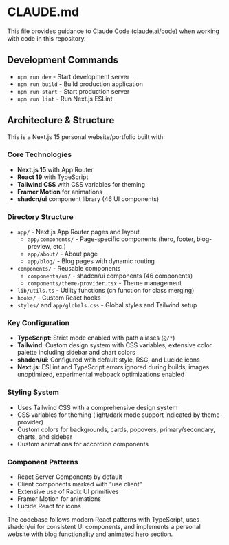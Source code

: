 # CLAUDE.md

This file provides guidance to Claude Code (claude.ai/code) when working with code in this repository.

## Development Commands

- `npm run dev` - Start development server
- `npm run build` - Build production application
- `npm run start` - Start production server
- `npm run lint` - Run Next.js ESLint

## Architecture & Structure

This is a Next.js 15 personal website/portfolio built with:

### Core Technologies
- **Next.js 15** with App Router
- **React 19** with TypeScript
- **Tailwind CSS** with CSS variables for theming
- **Framer Motion** for animations
- **shadcn/ui** component library (46 UI components)

### Directory Structure
- `app/` - Next.js App Router pages and layout
  - `app/components/` - Page-specific components (hero, footer, blog-preview, etc.)
  - `app/about/` - About page
  - `app/blog/` - Blog pages with dynamic routing
- `components/` - Reusable components
  - `components/ui/` - shadcn/ui components (46 components)
  - `components/theme-provider.tsx` - Theme management
- `lib/utils.ts` - Utility functions (cn function for class merging)
- `hooks/` - Custom React hooks
- `styles/` and `app/globals.css` - Global styles and Tailwind setup

### Key Configuration
- **TypeScript**: Strict mode enabled with path aliases (`@/*`)
- **Tailwind**: Custom design system with CSS variables, extensive color palette including sidebar and chart colors
- **shadcn/ui**: Configured with default style, RSC, and Lucide icons
- **Next.js**: ESLint and TypeScript errors ignored during builds, images unoptimized, experimental webpack optimizations enabled

### Styling System
- Uses Tailwind CSS with a comprehensive design system
- CSS variables for theming (light/dark mode support indicated by theme-provider)
- Custom colors for backgrounds, cards, popovers, primary/secondary, charts, and sidebar
- Custom animations for accordion components

### Component Patterns
- React Server Components by default
- Client components marked with "use client"
- Extensive use of Radix UI primitives
- Framer Motion for animations
- Lucide React for icons

The codebase follows modern React patterns with TypeScript, uses shadcn/ui for consistent UI components, and implements a personal website with blog functionality and animated hero section.